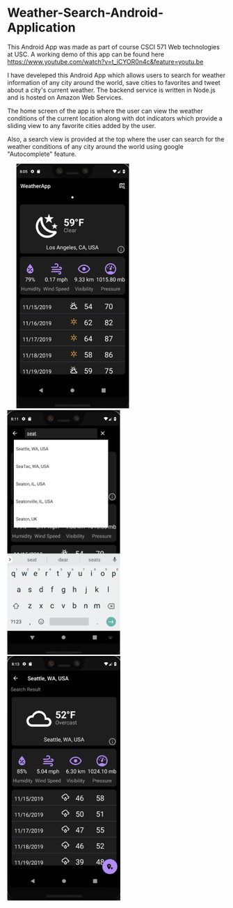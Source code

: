 # Weather-Search-Android-Application
This Android App was made as part of course CSCI 571 Web technologies at USC. A working demo of this app can be found here
https://www.youtube.com/watch?v=t_iCYOR0n4c&feature=youtu.be

I have develeped this Android App which allows users to search for weather information of any city around the world, save cities to favorites and tweet about a city's current weather. The backend service is written in Node.js and is hosted on Amazon Web Services.

The home screen of the app is where the user can view the weather conditions of the current location along with dot indicators which provide a sliding view to any favorite cities added by the user.

Also, a search view is provided at the top where the user can search for the weather conditions of any city around the world using google "Autocomplete" feature.

<img src=Screenshots/Screen%20Shot%202019-12-20%20at%204.34.53%20PM.png width=260 hspace=20><img src=Screenshots/Screen%20Shot%202019-12-20%20at%204.41.25%20PM.png width=260><img src=Screenshots/detailedWeather.png width=260>



